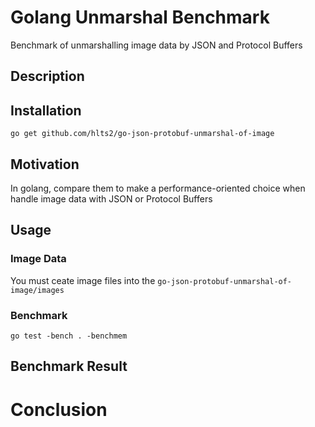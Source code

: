 # Golang Unmarshal Benchmark
Benchmark of unmarshalling image data by JSON and Protocol Buffers

## Description


## Installation

```
go get github.com/hlts2/go-json-protobuf-unmarshal-of-image
```

## Motivation
In golang, compare them to make a performance-oriented choice when handle image data with JSON or Protocol Buffers

## Usage

### Image Data
You must ceate image files into the `go-json-protobuf-unmarshal-of-image/images`

### Benchmark

```
go test -bench . -benchmem
```

## Benchmark Result

# Conclusion
